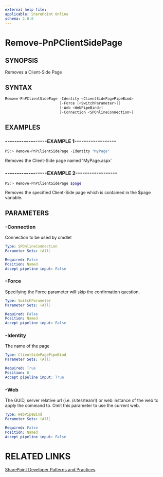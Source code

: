 ```yaml
---
external help file:
applicable: SharePoint Online
schema: 2.0.0
---
```

# Remove-PnPClientSidePage

## SYNOPSIS
Removes a Client-Side Page

## SYNTAX 

```powershell
Remove-PnPClientSidePage -Identity <ClientSidePagePipeBind>
                         [-Force [<SwitchParameter>]]
                         [-Web <WebPipeBind>]
                         [-Connection <SPOnlineConnection>]
```

## EXAMPLES

### ------------------EXAMPLE 1------------------
```powershell
PS:> Remove-PnPClientSidePage -Identity "MyPage"
```

Removes the Client-Side page named 'MyPage.aspx'

### ------------------EXAMPLE 2------------------
```powershell
PS:> Remove-PnPClientSidePage $page
```

Removes the specified Client-Side page which is contained in the $page variable.

## PARAMETERS

### -Connection
Connection to be used by cmdlet

```yaml
Type: SPOnlineConnection
Parameter Sets: (All)

Required: False
Position: Named
Accept pipeline input: False
```

### -Force
Specifying the Force parameter will skip the confirmation question.

```yaml
Type: SwitchParameter
Parameter Sets: (All)

Required: False
Position: Named
Accept pipeline input: False
```

### -Identity
The name of the page

```yaml
Type: ClientSidePagePipeBind
Parameter Sets: (All)

Required: True
Position: 0
Accept pipeline input: True
```

### -Web
The GUID, server relative url (i.e. /sites/team1) or web instance of the web to apply the command to. Omit this parameter to use the current web.

```yaml
Type: WebPipeBind
Parameter Sets: (All)

Required: False
Position: Named
Accept pipeline input: False
```

# RELATED LINKS

[SharePoint Developer Patterns and Practices](http://aka.ms/sppnp)
